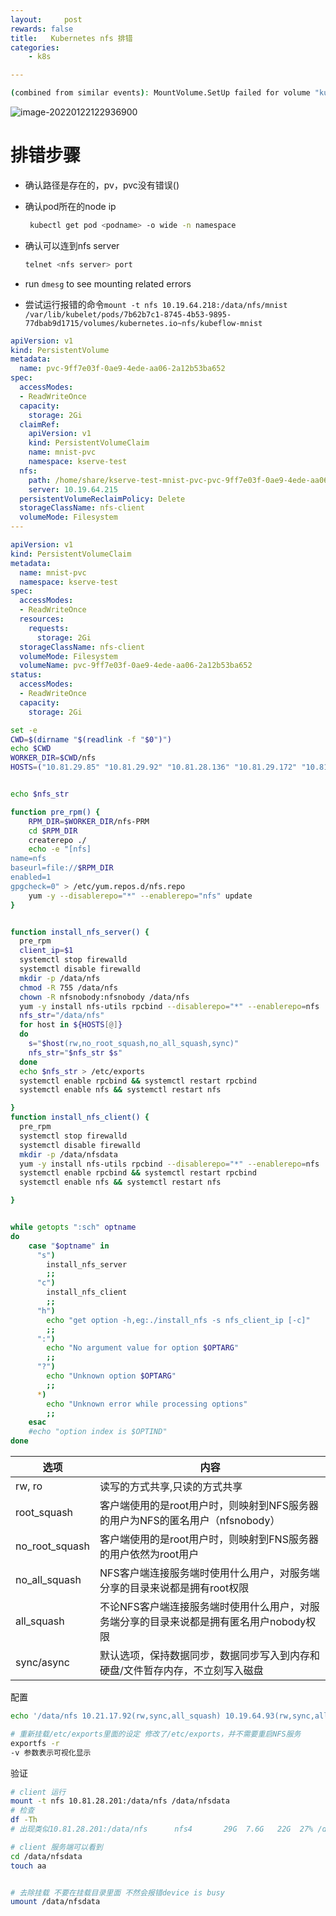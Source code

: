 ```yaml
---
layout:     post
rewards: false
title:   Kubernetes nfs 排错
categories:
    - k8s

---
```


```sh
(combined from similar events): MountVolume.SetUp failed for volume "kubeflow-mnist" : mount failed: exit status 32 Mounting command: systemd-run Mounting arguments: --description=Kubernetes transient mount for /var/lib/kubelet/pods/7b62b7c1-8745-4b53-9895-77dbab9d1715/volumes/kubernetes.io~nfs/kubeflow-mnist --scope -- mount -t nfs 10.19.64.218:/data/nfs/mnist /var/lib/kubelet/pods/7b62b7c1-8745-4b53-9895-77dbab9d1715/volumes/kubernetes.io~nfs/kubeflow-mnist Output: Running scope as unit run-8571.scope. mount.nfs: mounting 10.19.64.218:/data/nfs/mnist failed, reason given by server: No such file or directory
```



![image-20220122122936900](https://tva1.sinaimg.cn/large/008i3skNgy1gymc8iy9rcj31j70u07dj.jpg)



# 排错步骤

- 确认路径是存在的，pv，pvc没有错误()

- 确认pod所在的node ip

  ```sh
   kubectl get pod <podname> -o wide -n namespace
  ```

- 确认可以连到nfs server

  ```sh
  telnet <nfs server> port
  ```

- run `dmesg` to see mounting related errors

- 尝试运行报错的命令`mount -t nfs 10.19.64.218:/data/nfs/mnist /var/lib/kubelet/pods/7b62b7c1-8745-4b53-9895-77dbab9d1715/volumes/kubernetes.io~nfs/kubeflow-mnist`



```yaml
apiVersion: v1
kind: PersistentVolume
metadata:
  name: pvc-9ff7e03f-0ae9-4ede-aa06-2a12b53ba652
spec:
  accessModes:
  - ReadWriteOnce
  capacity:
    storage: 2Gi
  claimRef:
    apiVersion: v1
    kind: PersistentVolumeClaim
    name: mnist-pvc
    namespace: kserve-test
  nfs:
    path: /home/share/kserve-test-mnist-pvc-pvc-9ff7e03f-0ae9-4ede-aa06-2a12b53ba652
    server: 10.19.64.215
  persistentVolumeReclaimPolicy: Delete
  storageClassName: nfs-client
  volumeMode: Filesystem
---

apiVersion: v1
kind: PersistentVolumeClaim
metadata:
  name: mnist-pvc
  namespace: kserve-test
spec:
  accessModes:
  - ReadWriteOnce
  resources:
    requests:
      storage: 2Gi
  storageClassName: nfs-client
  volumeMode: Filesystem
  volumeName: pvc-9ff7e03f-0ae9-4ede-aa06-2a12b53ba652
status:
  accessModes:
  - ReadWriteOnce
  capacity:
    storage: 2Gi
```



```sh
set -e
CWD=$(dirname "$(readlink -f "$0")")
echo $CWD
WORKER_DIR=$CWD/nfs
HOSTS=("10.81.29.85" "10.81.29.92" "10.81.28.136" "10.81.29.172" "10.81.28.201")


echo $nfs_str

function pre_rpm() {
    RPM_DIR=$WORKER_DIR/nfs-PRM
    cd $RPM_DIR
    createrepo ./
    echo -e "[nfs]
name=nfs
baseurl=file://$RPM_DIR
enabled=1
gpgcheck=0" > /etc/yum.repos.d/nfs.repo
    yum -y --disablerepo="*" --enablerepo="nfs" update
}


function install_nfs_server() {
  pre_rpm
  client_ip=$1
  systemctl stop firewalld
  systemctl disable firewalld
  mkdir -p /data/nfs
  chmod -R 755 /data/nfs
  chown -R nfsnobody:nfsnobody /data/nfs
  yum -y install nfs-utils rpcbind --disablerepo="*" --enablerepo=nfs
  nfs_str="/data/nfs"
  for host in ${HOSTS[@]}
  do
    s="$host(rw,no_root_squash,no_all_squash,sync)"
    nfs_str="$nfs_str $s"
  done
  echo $nfs_str > /etc/exports
  systemctl enable rpcbind && systemctl restart rpcbind
  systemctl enable nfs && systemctl restart nfs

}
function install_nfs_client() {
  pre_rpm
  systemctl stop firewalld
  systemctl disable firewalld
  mkdir -p /data/nfsdata
  yum -y install nfs-utils rpcbind --disablerepo="*" --enablerepo=nfs
  systemctl enable rpcbind && systemctl restart rpcbind
  systemctl enable nfs && systemctl restart nfs

}


while getopts ":sch" optname
do
    case "$optname" in
      "s")
        install_nfs_server
        ;;
      "c")
        install_nfs_client
        ;;
      "h")
        echo "get option -h,eg:./install_nfs -s nfs_client_ip [-c]"
        ;;
      ":")
        echo "No argument value for option $OPTARG"
        ;;
      "?")
        echo "Unknown option $OPTARG"
        ;;
      *)
        echo "Unknown error while processing options"
        ;;
    esac
    #echo "option index is $OPTIND"
done

```

| 选项           | 内容                                                         |
| -------------- | ------------------------------------------------------------ |
| rw, ro         | 读写的方式共享,只读的方式共享                                |
| root_squash    | 客户端使用的是root用户时，则映射到NFS服务器的用户为NFS的匿名用户（nfsnobody） |
| no_root_squash | 客户端使用的是root用户时，则映射到FNS服务器的用户依然为root用户 |
| no_all_squash  | NFS客户端连接服务端时使用什么用户，对服务端分享的目录来说都是拥有root权限 |
| all_squash     | 不论NFS客户端连接服务端时使用什么用户，对服务端分享的目录来说都是拥有匿名用户nobody权限 |
| sync/async     | 默认选项，保持数据同步，数据同步写入到内存和硬盘/文件暂存内存，不立刻写入磁盘 |


配置
```sh
echo '/data/nfs 10.21.17.92(rw,sync,all_squash) 10.19.64.93(rw,sync,all_squash)' >> /etc/exports

# 重新挂载/etc/exports里面的设定 修改了/etc/exports，并不需要重启NFS服务
exportfs -r
-v 参数表示可视化显示
```
验证

```sh
# client 运行
mount -t nfs 10.81.28.201:/data/nfs /data/nfsdata
# 检查
df -Th 
# 出现类似10.81.28.201:/data/nfs      nfs4       29G  7.6G   22G  27% /data/nfsdata 即为成功

# client 服务端可以看到
cd /data/nfsdata
touch aa


# 去除挂载 不要在挂载目录里面 不然会报错device is busy
umount /data/nfsdata

```

